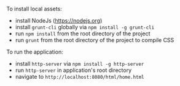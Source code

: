 To install local assets:

* install NodeJs (https://nodejs.org)
* install `grunt-cli` globally via `npm install -g grunt-cli`
* run `npm install` from the root directory of the project
* run `grunt` from the root directory of the project to compile CSS

To run the application:
* install `http-server` via `npm install -g http-server`
* run `http-server` in application's root directory
* navigate to `http://localhost:8080/html/home.html`
